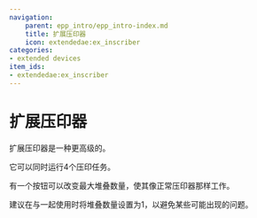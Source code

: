 ```yaml
---
navigation:
    parent: epp_intro/epp_intro-index.md
    title: 扩展压印器
    icon: extendedae:ex_inscriber
categories:
- extended devices
item_ids:
- extendedae:ex_inscriber
---
```


# 扩展压印器

<Row gap="20">
<BlockImage id="extendedae:ex_inscriber" scale="8"></BlockImage>
</Row>

扩展压印器是一种更高级的<ItemLink id="ae2:inscriber" />。

它可以同时运行4个压印任务。

有一个按钮可以改变最大堆叠数量，使其像正常压印器那样工作。

建议在与<ItemLink id="ae2:pattern_provider" />一起使用时将堆叠数量设置为1，以避免某些可能出现的问题。
